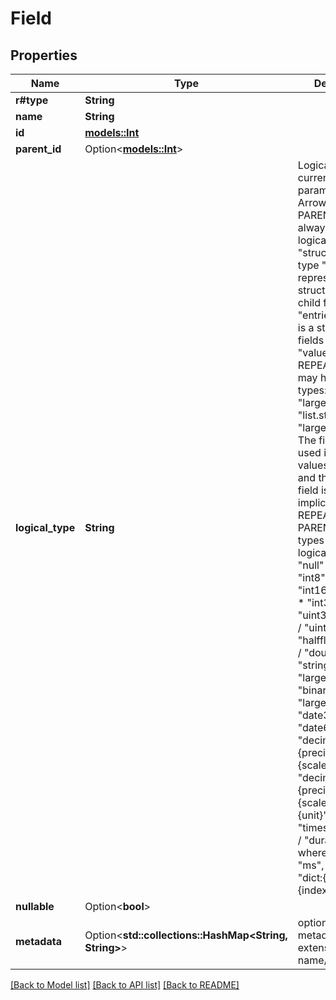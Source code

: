 # Field

## Properties

Name | Type | Description | Notes
------------ | ------------- | ------------- | -------------
**r#type** | **String** |  | 
**name** | **String** |  | 
**id** | [**models::Int**](int.md) |  | 
**parent_id** | Option<[**models::Int**](int.md)> |  | [optional]
**logical_type** | **String** | Logical types, currently support parameterized Arrow Type. PARENT types will always have logical type \"struct\". Logical type \"map\" is represented as a struct with a single child field \"entries\". \"entries\" is a struct with fields \"key\" and \"value\". REPEATED types may have logical types: * \"list\" * \"large_list\" * \"list.struct\" * \"large_list.struct\" The final two are used if the list values are structs, and therefore the field is both implicitly REPEATED and PARENT. LEAF types may have logical types: * \"null\" * \"bool\" * \"int8\" / \"uint8\" * \"int16\" / \"uint16\" * \"int32\" / \"uint32\" * \"int64\" / \"uint64\" * \"halffloat\" / \"float\" / \"double\" * \"string\" / \"large_string\" * \"binary\" / \"large_binary\" * \"date32:day\" * \"date64:ms\" * \"decimal:128:{precision}:{scale}\" / \"decimal:256:{precision}:{scale}\" * \"time:{unit}\" / \"timestamp:{unit}\" / \"duration:{unit}\", where unit is \"s\", \"ms\", \"us\", \"ns\" * \"dict:{value_type}:{index_type}:false\"  | 
**nullable** | Option<**bool**> |  | [optional]
**metadata** | Option<**std::collections::HashMap<String, String>**> | optional field metadata (e.g. extension type name/parameters) | [optional]

[[Back to Model list]](../README.md#documentation-for-models) [[Back to API list]](../README.md#documentation-for-api-endpoints) [[Back to README]](../README.md)


